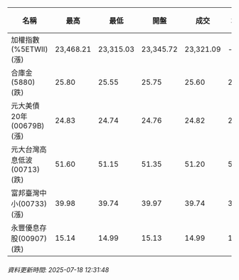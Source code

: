 | 名稱 | 最高 | 最低 | 開盤 | 成交 | 均價 | 成交金額(億) | 昨收 | 漲跌幅 | 漲跌 | 總量 | 昨量 | 振幅 |
| -------- | -------- | -------- | -------- |-------- | -------- | -------- |-------- |-------- |-------- | -------- | -------- |-------- |
|加權指數(%5ETWII) (漲)|23,468.21|23,315.03|23,345.72|23,321.09|-|2,804.66|23,113.28|0.90%|207.81|4,782,279|0|0.66%|
|合庫金(5880) (跌)|25.80|25.55|25.75|25.60|25.66|0.894|25.75|0.58%|0.15|3,483|6,058|0.97%|
|元大美債20年(00679B) (漲)|24.83|24.74|24.76|24.82|24.76|7.99|24.71|0.45%|0.11|32,242|51,838|0.36%|
|元大台灣高息低波(00713) (跌)|51.60|51.15|51.35|51.20|51.29|3.86|51.25|0.10%|0.05|7,523|6,895|0.88%|
|富邦臺灣中小(00733) (漲)|39.98|39.74|39.97|39.74|39.83|0.223|39.69|0.13%|0.05|559|1,338|0.60%|
|永豐優息存股(00907) (跌)|15.14|14.99|15.13|14.99|15.06|0.130|15.09|0.66%|0.10|863|1,408|0.99%|
###### 資料更新時間: 2025-07-18 12:31:48
